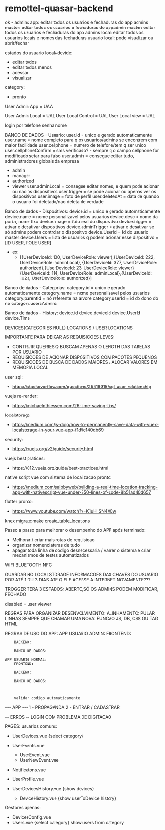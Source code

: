 # remottel-quasar-backend


ok - admins app: editar todos os usuarios e fechaduras do app
admins master: editar todos os usuarios e fechaduras do appadmin master: editar todos os usuarios e fechaduras do app
admins local: editar todos os usuarios locais e nomes das fechaduras
usuario local: pode visualizar ou abrir/fechar

estados do usuario local+devide:
- editar todos
- editar todos menos 
- acessar
- visualizar


category:
- pronto


User Admin App = UAA
<!-- User Admin Local Master = UAM -->
User Admin Local = UAL
User Local Control = UAL
User Local view = UAL

login por telefone
senha
nome


BANCO DE DADOS - Usuario: 
user.id = unico e gerado automaticamente
user.name = nome completo para q os usuarios/admins se encontrem com maior facilidade
user.cellphone = numero de telefone/tem q ser unico
user.cellphoneConfirm = sms verificado? - sempre q o campo cellphone for modificado setar para falso
user.admin = consegue editar tudo, administradores globais da empresa
- admin
- manager
- authorized
- viewer
user.adminLocal = consegue editar nomes, e quem pode acionar ou nao os dispositivos
user.trigger = se pode acionar ou apenas ver os dispositivos
user.image = foto de perfil
user.deletedAt = data de quando o usuario foi deletado/nao deleta de verdade

Banco de dados - Dispositivos:
device.id = unico e gerado automaticamente
device.name = nome personalizavel pelos usuarios
device.desc = nome da porta, nome fixo
device.image = foto real do dispositivo
device.trigger = ativar e desativar dispositivos
device.adminTrigger = ativar e desativar se só admins podem controlar o dispositivo 
device.UserId = Id do usuario master
device.Users = lista de usuarios q podem acionar esse dispositivo = [ID USER, ROLE USER]
- ex: 
    - [{UserDeviceId: 100, UserDeviceRole: viewer},{UserDeviceId: 222, UserDeviceRole: adminLocal},
        {UserDeviceId: 377, UserDeviceRole: authorized},{UserDeviceId: 23, UserDeviceRole: viewer}
        {UserDeviceId: 114, UserDeviceRole: adminLocal},{UserDeviceId: 1023, UserDeviceRole: authorized}]

Banco de dados - Categorias:
category.id = unico e gerado automaticamente
category.name = nome personalizavel pelos usuarios
category.parentId = nó referente na arvore
category.userId = id do dono do nó
category.usersAdmins

Banco de dados - History:
device.id
device.deviceId
device.UserId
device.Time


DEVICES(CATEGORIES NULL) LOCATIONS / USER LOCATIONS

IMPORTANTE PARA DEIXAR AS REQUISICOES LEVES:
- CONTRUIR QUERIES Q BUSCAM APENAS O LENGTH DAS TABELAS POR USUARIO
- REQUISICOES DE ACIONAR DISPOSITIVOS COM PACOTES PEQUENOS
- REQUISICOES DE BUSCA DE DADOS MAIORES / ALOCAR VALORES EM MEMORIA LOCAL
<!-- ideias mais pra frente:
device.userIds = lista de quem pode modificar esse dispositivo -->
user sql:
- https://stackoverflow.com/questions/25416915/sql-user-relationship


vuejs re-render:
- https://michaelnthiessen.com/26-time-saving-tips/

localstorage
- https://medium.com/js-dojo/how-to-permanently-save-data-with-vuex-localstorage-in-your-vue-app-f1d5c140db69

security:
- https://vuejs.org/v2/guide/security.html

vuejs best pratices:
- https://012.vuejs.org/guide/best-practices.html

native script vue com sistema de localizacao pronto:
- https://medium.com/saibbyweb/building-a-real-time-location-tracking-app-with-nativescript-vue-under-350-lines-of-code-8b51ad40d657

flutter pronto:
- https://www.youtube.com/watch?v=K1uH_SN4X0w



knex migrate:make create_table_locations



Passo a passo para melhorar o desempenho do APP após terminado:
- Melhorar / criar mais rotas de requisicao
- organizar nomenclaturas de tudo
- apagar toda linha de codigo desnecessaria / varrer o sistema e criar mecanismos de testes automatizados

WIFI
BLUETOOTH
NFC


GUARDAR NO LOCALSTORAGE INFORMACOES DAS CHAVES DO USUARIO POR ATÉ 1 OU 3 DIAS ATE Q ELE ACESSE A INTERNET NOVAMENTE???



TROGGER TERA 3 ESTADOS: ABERTO,SÓ OS ADMINS PODEM  MODIFICAR, FECHADO

disabled = user viewer




REGRAS PARA ORGANIZAR DESENVOLVIMENTO:
    ALINHAMENTO:
        PULAR LINHAS SEMPRE QUE CHAMAR UMA NOVA:
            FUNCAO JS, DB, CSS OU TAG HTML


REGRAS DE USO DO APP:
    APP USUARIO ADMIN:
        FRONTEND:

        BACKEND:

        BANCO DE DADOS:

    APP USUARIO NORMAL:        
        FRONTEND:

        BACKEND:

        BANCO DE DADOS:



        validar codigo automaticamente




--- APP ---
1 - PROPAGANDA
2 - ENTRAR / CADASTRAR

-- ERROS --
LOGIN COM PROBLEMA DE DIGITACAO



PAGES:
usuarios comuns:
- UserDevices.vue {select category}

- UserEvents.vue
  - UserEvent.vue
  - UserNewEvent.vue

- Notificatons.vue

- UserProfile.vue

- UserDevicesHistory.vue {show devices}
  - DeviceHistory.vue {show userToDevice history}
    <!-- - devices.vue -->

Gestores apenas:
- DevicesConfig.vue
- Users.vue {select category} show users from category